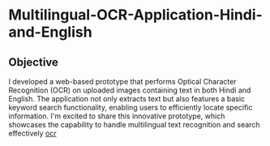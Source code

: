 <h1>Multilingual-OCR-Application-Hindi-and-English</h1>
<h2>Objective</h2>
I developed a web-based prototype that performs Optical Character Recognition (OCR) on uploaded images containing text in both Hindi and English. The application not only extracts text but also features a basic keyword search functionality, enabling users to efficiently locate specific information. I'm excited to share this innovative prototype, which showcases the capability to handle multilingual text recognition and search effectively
<a href="https://www.linkedin.com/posts/saurabh-kumar-singh-b02b93278_i-developed-a-web-based-prototype-that-performs-activity-7276986943786115073-pAvm?utm_source=share&utm_medium=member_desktop" target="_blank">ocr</a>
